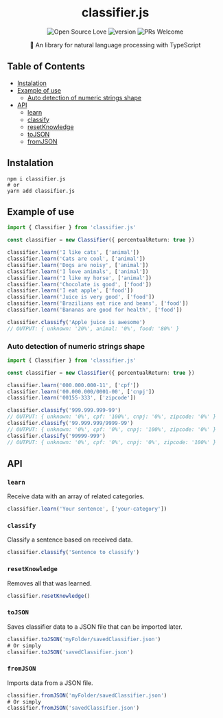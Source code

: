 <div align=center>

# classifier.js

![Open Source Love](https://badges.frapsoft.com/os/mit/mit.svg?v=102)
![version](https://img.shields.io/badge/version-1.1.0-blue)
![PRs Welcome](https://img.shields.io/badge/PRs-welcome-brightgreen.svg)

:robot: An library for natural language processing with TypeScript

</div>

## Table of Contents
- [Instalation](#Instalation)
- [Example of use](#Example-of-use)
  - [Auto detection of numeric strings shape](#Auto-detection-of-numeric-strings-shape)
- [API](#API)
  - [learn](#learn)
  - [classify](#classify)
  - [resetKnowledge](#resetKnowledge)
  - [toJSON](#toJSON)
  - [fromJSON](#fromJSON)
 
## Instalation

~~~shell
npm i classifier.js
# or
yarn add classifier.js
~~~

## Example of use

~~~typescript
import { Classifier } from 'classifier.js'

const classifier = new Classifier({ percentualReturn: true })

classifier.learn('I like cats', ['animal'])
classifier.learn('Cats are cool', ['animal'])
classifier.learn('Dogs are noisy', ['animal'])
classifier.learn('I love animals', ['animal'])
classifier.learn('I like my horse', ['animal'])
classifier.learn('Chocolate is good', ['food'])
classifier.learn('I eat apple', ['food'])
classifier.learn('Juice is very good', ['food'])
classifier.learn('Brazilians eat rice and beans', ['food'])
classifier.learn('Bananas are good for health', ['food'])

classifier.classify('Apple juice is awesome')
// OUTPUT: { unknown: '20%', animal: '0%', food: '80%' }
~~~

### Auto detection of numeric strings shape

~~~typescript
import { Classifier } from 'classifier.js'

const classifier = new Classifier({ percentualReturn: true })

classifier.learn('000.000.000-11', ['cpf'])
classifier.learn('00.000.000/0001-00', ['cnpj'])
classifier.learn('00155-333', ['zipcode'])

classifier.classify('999.999.999-99')
// OUTPUT: { unknown: '0%', cpf: '100%', cnpj: '0%', zipcode: '0%' }
classifier.classify('99.999.999/9999-99')
// OUTPUT: { unknown: '0%', cpf: '0%', cnpj: '100%', zipcode: '0%' }
classifier.classify('99999-999')
// OUTPUT: { unknown: '0%', cpf: '0%', cnpj: '0%', zipcode: '100%' }
~~~

## API

### `learn`

Receive data with an array of related categories.
~~~typescript
classifier.learn('Your sentence', ['your-category'])
~~~

### `classify`

Classify a sentence based on received data. 
~~~typescript
classifier.classify('Sentence to classify')
~~~

### `resetKnowledge`

Removes all that was learned.
~~~typescript
classifier.resetKnowledge()
~~~

### `toJSON`

Saves classifier data to a JSON file that can be imported later.
~~~typescript
classifier.toJSON('myFolder/savedClassifier.json')
# Or simply
classifier.toJSON('savedClassifier.json')
~~~

### `fromJSON`

Imports data from a JSON file.
~~~typescript
classifier.fromJSON('myFolder/savedClassifier.json')
# Or simply
classifier.fromJSON('savedClassifier.json')
~~~


